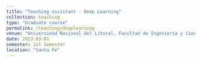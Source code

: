 ```yaml
---
title: "Teaching assistant - Deep Learning"
collection: teaching
type: "Graduate course"
permalink: /teaching/deeplearning
venue: "Universidad Nacional del Litoral, Facultad de Ingeniería y Ciencias Hídricas"
date: 2023-03-01
semester: 1st Semester
location: "Santa Fe"
---
```

